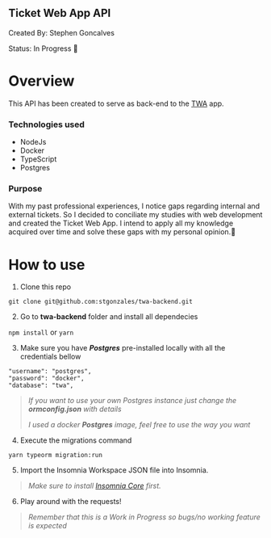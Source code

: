 ## Ticket Web App API

Created By: Stephen Goncalves

Status: In Progress 🙌

# Overview

This API has been created to serve as back-end to the [TWA](https://github.com/stgonzales/twa) app.

### Technologies used

- NodeJs
- Docker
- TypeScript
- Postgres

### Purpose

With my past professional experiences, I notice gaps regarding internal and external tickets. So I decided to conciliate my studies with web development and created the Ticket Web App. I intend to apply all my knowledge acquired over time and solve these gaps with my personal opinion.🚀

# How to use

1. Clone this repo

`git clone git@github.com:stgonzales/twa-backend.git`

2. Go to **twa-backend** folder and install all dependecies

`npm install`
or
`yarn`

3. Make sure you have ***Postgres*** pre-installed locally with all the credentials bellow

```
"username": "postgres",
"password": "docker",
"database": "twa",
```

> *If you want to use your own Postgres instance just change the **ormconfig.json** with details*
>
> *I used a docker ***Postgres*** image, feel free to use the way you want*


4. Execute the migrations command

`yarn typeorm migration:run`

5. Import the Insomnia Workspace JSON file into Insomnia. 

> *Make sure to install [Insomnia Core](https://insomnia.rest/) first.*

6. Play around with the requests!

>*Remember that this is a Work in Progress so bugs/no working feature is expected*